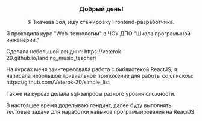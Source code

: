 <!-- ### Hi there 👋 -->

<!--
**Veterok-20/Veterok-20** is a ✨ _special_ ✨ repository because its `README.md` (this file) appears on your GitHub profile.

Here are some ideas to get you started:

- 🔭 I’m currently working on ...
- 🌱 I’m currently learning ...
- 👯 I’m looking to collaborate on ...
- 🤔 I’m looking for help with ...
- 💬 Ask me about ...
- 📫 How to reach me: ...
- 😄 Pronouns: ...
- ⚡ Fun fact: ...
-->
<!-- [![Typing SVG](https://readme-typing-svg.herokuapp.com?color=%2336BCF7&lines=Computer+science+student)](https://git.io/typing-svg) -->
<h3 align="center">Добрый день!</h3>
<p align="center">Я Ткачева Зоя, ищу стажировку Frontend-разработчика.</p>
<p>Я проходила курс "Web-технологии" в ЧОУ ДПО "Школа программной инженерии."</p>
<p>Сделала небольшой лэндинг: https://veterok-20.github.io/landing_music_teacher/</p>
<p>На курсах меня заинтересовала работа с библиотекой ReactJS, я написала небольшое тривиальное приложение для работы со списком: https://github.com/Veterok-20/simple_list</p>
<p>Также на курсах делала sql-запросы разного уровня сложности. </p>
<p>В настоящее время доделываю лэндинг, далее буду выполнять тестовые задачи для наработки навыков программирования на ReacrJS. </p>
